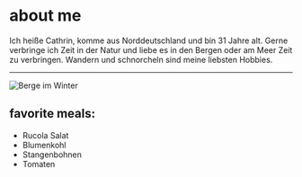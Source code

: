 # about me 
Ich heiße Cathrin, komme aus Norddeutschland und bin 31 Jahre alt. Gerne verbringe ich Zeit in der Natur und liebe es in den Bergen oder am Meer Zeit zu verbringen. Wandern und schnorcheln sind meine liebsten Hobbies. 

---
![Berge im Winter](https://images.unsplash.com/photo-1580122468928-0e9940385cb1?q=80&w=3027&auto=format&fit=crop&ixlib=rb-4.1.0&ixid=M3wxMjA3fDB8MHxwaG90by1wYWdlfHx8fGVufDB8fHx8fA%3D%3D)
## favorite meals:
- Rucola Salat
- Blumenkohl
- Stangenbohnen
- Tomaten 
